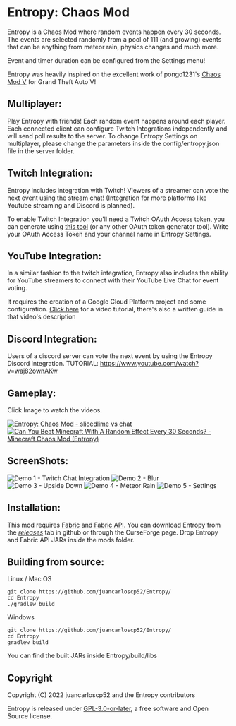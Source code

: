 # Entropy: Chaos Mod
Entropy is a Chaos Mod where random events happen every 30 seconds. The events are selected randomly from a pool of 111 (and growing) events that can be anything from meteor rain, physics changes and much more.

Event and timer duration can be configured from the Settings menu!

Entropy was heavily inspired on the excellent work of pongo1231's [Chaos Mod V](https://github.com/gta-chaos-mod/ChaosModV) for Grand Theft Auto V!

## Multiplayer:
Play Entropy with friends! Each random event happens around each player. Each connected client can configure Twitch Integrations independently and will send poll results to the server.
To change Entropy Settings on multiplayer, please change the parameters inside the config/entropy.json file in the server folder.

## Twitch Integration:
Entropy includes integration with Twitch! Viewers of a streamer can vote the next event using the stream chat! (Integration for more platforms like Youtube streaming and Discord is planned).

To enable Twitch Integration you'll need a Twitch OAuth Access token, you can generate using [this tool](https://twitchtokengenerator.com/) (or any other OAuth token generator tool).
Write your OAuth Access Token and your channel name in Entropy Settings.
## YouTube Integration:
In a similar fashion to the twitch integration, Entropy also includes the ability for YouTube streamers to connect with their YouTube Live Chat for event voting.

It requires the creation of a Google Cloud Platform project and some configuration. [Click here](https://youtu.be/i2cn_IXLoFE) for a video tutorial, there's also a written guide in that video's description
## Discord Integration:
Users of a discord server can vote the next event by using the Entropy Discord integration. TUTORIAL: https://www.youtube.com/watch?v=waj82ownAKw
## Gameplay:
Click Image to watch the videos.

[![Entropy: Chaos Mod - slicedlime vs chat](https://img.youtube.com/vi/qGuIEfpSfto/0.jpg)](https://www.youtube.com/watch?v=qGuIEfpSfto "Entropy: Chaos Mod - slicedlime vs chat")
[![Can You Beat Minecraft With A Random Effect Every 30 Seconds? - Minecraft Chaos Mod (Entropy)](https://img.youtube.com/vi/zi2_laF_qxU/0.jpg)](https://www.youtube.com/watch?v=zi2_laF_qxU "Can You Beat Minecraft With A Random Effect Every 30 Seconds? - Minecraft Chaos Mod (Entropy)")

## ScreenShots:

![Demo 1 - Twitch Chat Integration](https://github.com/juancarloscp52/Entropy/blob/master/readme%20images/img4.png)
![Demo 2 - Blur](https://github.com/juancarloscp52/Entropy/blob/master/readme%20images/img1.png)
![Demo 3 - Upside Down](https://github.com/juancarloscp52/Entropy/blob/master/readme%20images/img2.png)
![Demo 4 - Meteor Rain](https://github.com/juancarloscp52/Entropy/blob/master/readme%20images/img3.png)
![Demo 5 - Settings](https://github.com/juancarloscp52/Entropy/blob/master/readme%20images/img5.png)

## Installation:
This mod requires [Fabric](https://fabricmc.net/use/) and [Fabric API](https://www.curseforge.com/minecraft/mc-mods/fabric-api). You can download Entropy from the _[releases](https://github.com/juancarloscp52/Entropy/releases)_ tab in github or through the CurseForge page.
Drop Entropy and Fabric API JARs inside the mods folder.

## Building from source:
Linux / Mac OS
```shell script
git clone https://github.com/juancarloscp52/Entropy/
cd Entropy
./gradlew build
```
Windows
```shell script
git clone https://github.com/juancarloscp52/Entropy/
cd Entropy
gradlew build
```
You can find the built JARs inside Entropy/build/libs

## Copyright

Copyright (C) 2022 juancarloscp52 and the Entropy contributors

Entropy is released under [GPL-3.0-or-later],
a free software and Open Source license.

[GPL-3.0-or-later]: COPYING "SPDX-License-Identifier: GPL-3.0-or-later"
